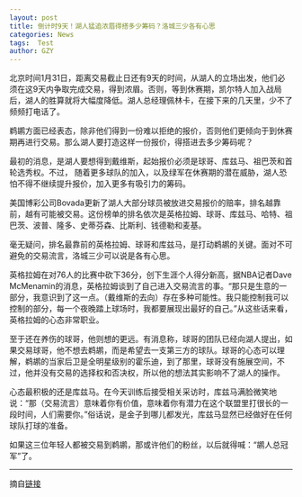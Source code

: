 ```yaml
---
layout: post
title: 倒计时9天！湖人猛追浓眉得搭多少筹码？洛城三少各有心思
categories: News
tags:  Test
author: GZY
---
```


北京时间1月31日，距离交易截止日还有9天的时间，从湖人的立场出发，他们必须在这9天内争取完成交易，得到浓眉。否则，等到休赛期，凯尔特人加入战局后，湖人的胜算就将大幅度降低。湖人总经理佩林卡，在接下来的几天里，少不了频频打电话了。

鹈鹕方面已经表态，除非他们得到一份难以拒绝的报价，否则他们更倾向于到休赛期再进行交易。那么湖人要打造这样一份报价，得搭进去多少筹码呢？

最初的消息，是湖人要想得到戴维斯，起始报价必须是球哥、库兹马、祖巴茨和首轮选秀权。不过， 随着更多球队的加入，以及绿军在休赛期的潜在威胁，湖人恐怕不得不继续提升报价，加入更多有吸引力的筹码。

美国博彩公司Bovada更新了湖人大部分球员被放进交易报价的赔率，排名越靠前，越有可能被交易。这份榜单的排名依次是英格拉姆、球哥、库兹马、哈特、祖巴茨、波普、隆多、史蒂芬森、比斯利、钱德勒和麦基。

毫无疑问，排名最靠前的英格拉姆、球哥和库兹马，是打动鹈鹕的关键。面对不可避免的交易流言，洛城三少可以说是各有心思。

英格拉姆在对76人的比赛中砍下36分，创下生涯个人得分新高，据NBA记者Dave McMenamin的消息，英格拉姆谈到了自己进入交易流言的事。“那只是生意的一部分，我意识到了这一点。（戴维斯的去向）存在多种可能性。我只能控制我可以控制的部分，每一个夜晚踏上球场时，我都要展现出最好的自己。”从这些话来看，英格拉姆的心态非常职业。

至于还在养伤的球哥，他则想的更远。有消息称，球哥的团队已经向湖人提出，如果交易球哥，他不想去鹈鹕，而是希望去一支第三方的球队。球哥的心态可以理解，鹈鹕的当家后卫是全明星级别的霍乐迪，到了那里，球哥没有施展空间，不过，他并没有交易的选择权和否决权，所以他的想法其实影响不了湖人的操作。

心态最积极的还是库兹马。在今天训练后接受相关采访时，库兹马满脸微笑地说：“那（交易流言）意味着你有价值，意味着你有潜力在这个联盟里打很长的一段时间，人们需要你。”俗话说，是金子到哪儿都发光，库兹马显然已经做好在任何球队打球的准备。

如果这三位年轻人都被交易到鹈鹕，那或许他们的粉丝，以后就得喊：“鹕人总冠军”了。

*****

摘自[链接](http://new.qq.com/omn/20190131/20190131A04YRL.html)